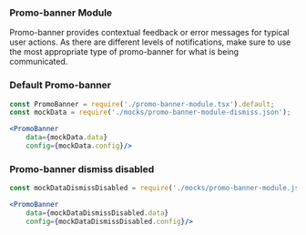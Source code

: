 ### Promo-banner Module
Promo-banner provides contextual feedback or error messages for typical user actions. As there are different levels of notifications, make sure to use the most appropriate type of promo-banner for what is being communicated. 
### Default Promo-banner

```jsx noeditor
const PromoBanner = require('./promo-banner-module.tsx').default;
const mockData = require('./mocks/promo-banner-module-dismiss.json');

<PromoBanner
    data={mockData.data}
    config={mockData.config}/>
```

### Promo-banner dismiss disabled

```jsx noeditor
const mockDataDismissDisabled = require('./mocks/promo-banner-module.json');

<PromoBanner
    data={mockDataDismissDisabled.data}
    config={mockDataDismissDisabled.config}/>
```

